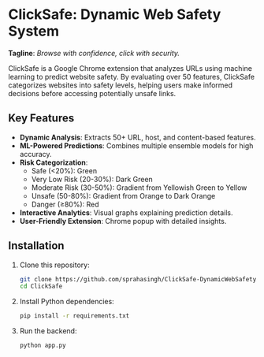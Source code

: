 # ClickSafe: Dynamic Web Safety System  

**Tagline**: *Browse with confidence, click with security.*  

ClickSafe is a Google Chrome extension that analyzes URLs using machine learning to predict website safety. By evaluating over 50 features, ClickSafe categorizes websites into safety levels, helping users make informed decisions before accessing potentially unsafe links.

## **Key Features**
- **Dynamic Analysis**: Extracts 50+ URL, host, and content-based features.
- **ML-Powered Predictions**: Combines multiple ensemble models for high accuracy.
- **Risk Categorization**:  
  - Safe (<20%): Green  
  - Very Low Risk (20-30%): Dark Green  
  - Moderate Risk (30-50%): Gradient from Yellowish Green to Yellow  
  - Unsafe (50-80%): Gradient from Orange to Dark Orange  
  - Danger (≥80%): Red  
- **Interactive Analytics**: Visual graphs explaining prediction details.
- **User-Friendly Extension**: Chrome popup with detailed insights.

## **Installation**
1. Clone this repository:  
   ```bash
   git clone https://github.com/sprahasingh/ClickSafe-DynamicWebSafety.git
   cd ClickSafe
2. Install Python dependencies:
   ```bash
   pip install -r requirements.txt
4. Run the backend:
   ```bash
   python app.py
